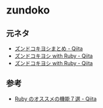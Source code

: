 zundoko
=========

元ネタ
----------

* [ズンドコキヨシまとめ - Qiita](http://qiita.com/shunsugai@github/items/971a15461de29563bf90)
* [ズンドコキヨシ with Ruby - Qiita](http://qiita.com/yancya/items/1167e9764719151d0c80)
* [ズンドコキヨシ with Ruby - Qiita](http://qiita.com/hanachin_/items/a4547d88e9008d390f58)


参考
----------

* [Ruby のオススメの機能７選 - Qiita](http://qiita.com/cuzic/items/a265f140fdff289d5c07)
